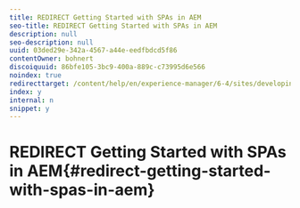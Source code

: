 ```yaml
---
title: REDIRECT Getting Started with SPAs in AEM
seo-title: REDIRECT Getting Started with SPAs in AEM
description: null
seo-description: null
uuid: 03ded29e-342a-4567-a44e-eedfbdcd5f86
contentOwner: bohnert
discoiquuid: 86bfe105-3bc9-400a-889c-c73995d6e566
noindex: true
redirecttarget: /content/help/en/experience-manager/6-4/sites/developing/using/spa-getting-started-angular
index: y
internal: n
snippet: y
---
```


# REDIRECT Getting Started with SPAs in AEM{#redirect-getting-started-with-spas-in-aem}

